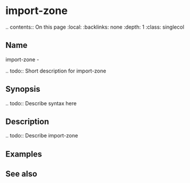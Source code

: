 

# import-zone

.. contents:: On this page
    :local:
    :backlinks: none
    :depth: 1
    :class: singlecol

Name
----
import-zone - 

.. todo::
    Short description for import-zone

Synopsis
--------
.. todo::
   Describe syntax here

Description
-----------
.. todo::
    Describe import-zone

Examples
--------

See also
--------

